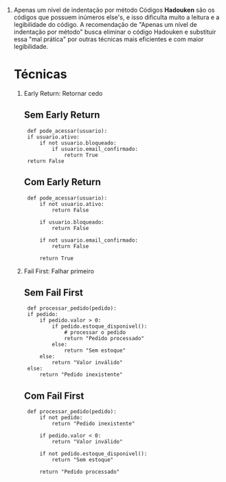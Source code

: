 1. Apenas um nível de indentação por método
    Códigos **Hadouken** são os códigos que possuem inúmeros else's, e isso dificulta muito a leitura e a legibilidade do código. A recomendação de "Apenas um nível de indentação por método" busca eliminar o código Hadouken e substituir essa "mal prática" por outras técnicas mais eficientes e com maior legibilidade.

    # Técnicas
    1. Early Return: Retornar cedo
        ## Sem Early Return

            def pode_acessar(usuario):
            if usuario.ativo:
                if not usuario.bloqueado:
                    if usuario.email_confirmado:
                        return True
            return False

        ## Com Early Return
            def pode_acessar(usuario):
                if not usuario.ativo:
                    return False

                if usuario.bloqueado:
                    return False

                if not usuario.email_confirmado:
                    return False

                return True
    2. Fail First: Falhar primeiro
        ## Sem Fail First

            def processar_pedido(pedido):
            if pedido:
                if pedido.valor > 0:
                    if pedido.estoque_disponivel():
                        # processar o pedido
                        return "Pedido processado"
                    else:
                        return "Sem estoque"
                else:
                    return "Valor inválido"
            else:
                return "Pedido inexistente"

        ## Com Fail First
            def processar_pedido(pedido):
                if not pedido:
                    return "Pedido inexistente"

                if pedido.valor < 0:
                    return "Valor inválido"

                if not pedido.estoque_disponivel():
                    return "Sem estoque"

                return "Pedido processado"


